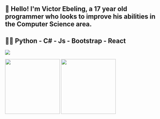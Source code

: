 ## 👋 Hello! I'm Victor Ebeling, a 17 year old programmer who looks to improve his abilities in the Computer Science area.
## 👩‍💻 Python - C# - Js - Bootstrap - React




[![](https://img.shields.io/badge/-LinkedIn-%230077B5?style=for-the-badge&logo=linkedin&logoColor=white#rounded)](https://www.linkedin.com/in/victorebeling/)


<div>
<img height="180em" src="https://github-readme-stats.vercel.app/api/top-langs/?username=VictorEbeling&layout=compact&langs_count=7&theme=synthwave"/>
<img height="180em" src="https://github-readme-stats.vercel.app/api?username=VictorEbeling&show_icons=true&theme=synthwave&include_all_commits=true&count_private=true"/>
</div>


